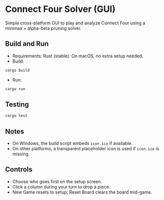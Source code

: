 # Connect Four Solver (GUI)

Simple cross-platform GUI to play and analyze Connect Four using a minimax + alpha-beta pruning solver.

## Build and Run

- Requirements: Rust (stable). On macOS, no extra setup needed.
- Build:

```bash
cargo build
```

- Run:

```bash
cargo run
```

## Testing

```bash
cargo test
```

## Notes

- On Windows, the build script embeds `icon.ico` if available.
- On other platforms, a transparent placeholder icon is used if `icon.ico` is missing.

## Controls

- Choose who goes first on the setup screen.
- Click a column during your turn to drop a piece.
- New Game resets to setup; Reset Board clears the board mid-game.
